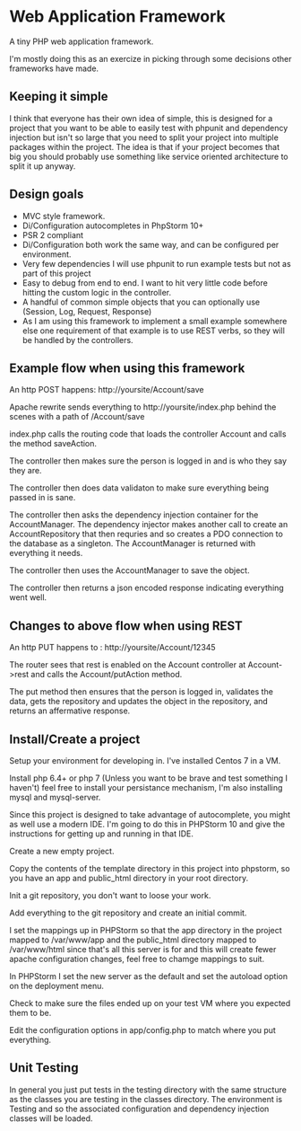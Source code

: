 # Web Application Framework
A tiny PHP web application framework.

I'm mostly doing this as an exercize in picking through some decisions other frameworks have made.

## Keeping it simple
I think that everyone has their own idea of simple, this is designed for a project that you want to be able to easily test with phpunit and dependency injection but isn't so large that you need to split your project into multiple packages within the project.  The idea is that if your project becomes that big you should probably use something like service oriented architecture to split it up anyway.

## Design goals
* MVC style framework.
* Di/Configuration autocompletes in PhpStorm 10+
* PSR 2 compliant
* Di/Configuration both work the same way, and can be configured per environment.
* Very few dependencies I will use phpunit to run example tests but not as part of this project
* Easy to debug from end to end. I want to hit very little code before hitting the custom logic in the controller.
* A handful of common simple objects that you can optionally use (Session, Log, Request, Response)
* As I am using this framework to implement a small example somewhere else one requirement of that example is to use REST verbs, so they will be handled by the controllers.

## Example flow when using this framework
An http POST happens: http://yoursite/Account/save

Apache rewrite sends everything to http://yoursite/index.php behind the scenes with a path of /Account/save

index.php calls the routing code that loads the controller Account and calls the method saveAction.

The controller then makes sure the person is logged in and is who they say they are.

The controller then does data validaton to make sure everything being passed in is sane.

The controller then asks the dependency injection container for the AccountManager.  The dependency injector makes another call to create an AccountRepository that then requries and so creates a PDO connection to the database as a singleton. The AccountManager is returned with everything it needs.

The controller then uses the AccountManager to save the object.

The controller then returns a json encoded response indicating everything went well.

## Changes to above flow when using REST
An http PUT happens to : http://yoursite/Account/12345

The router sees that rest is enabled on the Account controller at Account->rest and calls the Account/putAction method.

The put method then ensures that the person is logged in, validates the data, gets the repository and updates the object in the repository, and returns an affermative response.

## Install/Create a project
Setup your environment for developing in.  I've installed Centos 7 in a VM.

Install php 6.4+ or php 7 (Unless you want to be brave and test something I haven't) feel free to install your persistance mechanism, I'm also installing mysql and mysql-server.

Since this project is designed to take advantage of autocomplete, you might as well use a modern IDE.  I'm going to do this in PHPStorm 10 and give the instructions for getting up and running in that IDE.

Create a new empty project.

Copy the contents of the template directory in this project into phpstorm, so you have an app and public_html directory in your root directory.

Init a git repository, you don't want to loose your work.

Add everything to the git repository and create an initial commit.

I set the mappings up in PHPStorm so that the app directory in the project mapped to /var/www/app and the public_html directory mapped to /var/www/html since that's all this server is for and this will create fewer apache configuration changes, feel free to chamge mappings to suit.

In PHPStorm I set the new server as the default and set the autoload option on the deployment menu.

Check to make sure the files ended up on your test VM where you expected them to be.

Edit the configuration options in app/config.php to match where you put everything.


## Unit Testing
In general you just put tests in the testing directory with the same structure as the classes you are testing in the classes directory.  The environment is Testing and so the associated configuration and dependency injection classes will be loaded.
